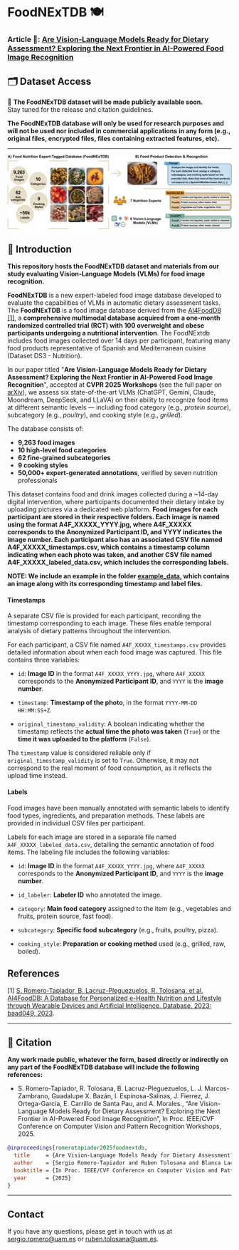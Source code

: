 
# FoodNExTDB 🍽️  

### Article 📄: [Are Vision-Language Models Ready for Dietary Assessment? Exploring the Next Frontier in AI-Powered Food Image Recognition](https://arxiv.org/abs/2504.06925)

## 🗂️ Dataset Access

📌 **The FoodNExTDB dataset will be made publicly available soon.**  
Stay tuned for the release and citation guidelines.

**The FoodNExTDB database will only be used for research purposes and will not be used nor included in commercial applications in any form (e.g., original files, encrypted files, files containing extracted features, etc).**

<!--**The Database will only be used for research purposes and will not be used nor included in commercial applications in any form (e.g., original files, encrypted files, files containing extracted features, etc).**-->


---

![graphical-abstract](img/graphicalabstract.png)

## 📌 Introduction

**This repository hosts the FoodNExTDB dataset and materials from our study evaluating Vision-Language Models (VLMs) for food image recognition.**

**FoodNExTDB** is a new expert-labeled food image database developed to evaluate the capabilities of VLMs in automatic dietary assessment tasks. The **FoodNExTDB** is a food image database derived from the [AI4FoodDB](https://github.com/AI4Food/AI4FoodDB) [[1]](https://academic.oup.com/database/article/doi/10.1093/database/baad049/7226275), a **comprehensive multimodal database acquired from a one-month randomized controlled trial (RCT) with 100 overweight and obese participants undergoing a nutritional intervention**. The FoodNExtdb includes food images collected over 14 days per participant, featuring many food products representative of Spanish and Mediterranean cuisine (Dataset DS3 - Nutrition).

In our paper titled "**Are Vision-Language Models Ready for Dietary Assessment? Exploring the Next Frontier in AI-Powered Food Image Recognition**", accepted at **CVPR 2025 Workshops** (see the full paper on [arXiv](https://arxiv.org/abs/2504.06925)), we assess six state-of-the-art VLMs (ChatGPT, Gemini, Claude, Moondream, DeepSeek, and LLaVA) on their ability to recognize food items at different semantic levels — including food category (e.g., *protein source*), subcategory (e.g., *poultry*), and cooking style (e.g., *grilled*).

The database consists of:

- **9,263 food images**  
- **10 high-level food categories**  
- **62 fine-grained subcategories**  
- **9 cooking styles**  
- **50,000+ expert-generated annotations**, verified by seven nutrition professionals

This dataset contains food and drink images collected during a ~14-day digital intervention, where participants documented their dietary intake by uploading pictures via a dedicated web platform. **Food images for each participant are stored in their respective folders. Each image is named using the format A4F_XXXXX_YYYY.jpg, where A4F_XXXXX corresponds to the Anonymized Participant ID, and YYYY indicates the image number. Each participant also has an associated CSV file named A4F_XXXXX_timestamps.csv, which contains a timestamp column indicating when each photo was taken, and another CSV file named A4F_XXXXX_labeled_data.csv, which includes the corresponding labels.**

**NOTE: We include an example in the folder [example_data](https://github.com/AI4Food/FoodNExtDB/tree/main/example_data), which contains an image along with its corresponding timestamp and label files.**

#### Timestamps

A separate CSV file is provided for each participant, recording the timestamp corresponding to each image. These files enable temporal analysis of dietary patterns throughout the intervention.

For each participant, a CSV file named `A4F_XXXXX_timestamps.csv` provides detailed information about when each food image was captured. This file contains three variables:

-   `id`: **Image ID** in the format `A4F_XXXXX_YYYY.jpg`, where `A4F_XXXXX` corresponds to the **Anonymized Participant ID**, and `YYYY` is the **image number**.
    
-   `timestamp`: **Timestamp of the photo**, in the format `YYYY-MM-DD HH:MM:SS+Z`.
    
-   `original_timestamp_validity`: A boolean indicating whether the timestamp reflects the **actual time the photo was taken** (`True`) or the **time it was uploaded to the platform** (`False`).

  The `timestamp` value is considered reliable only if `original_timestamp_validity` is set to `True`. Otherwise, it may not correspond to the real moment of food consumption, as it reflects the upload time instead.

#### Labels

Food images have been manually annotated with semantic labels to identify food types, ingredients, and preparation methods. These labels are provided in individual CSV files per participant. 

Labels for each image are stored in a separate file named `A4F_XXXXX_labeled_data.csv`, detailing the semantic annotation of food items. The labeling file includes the following variables:


-   `id`: **Image ID** in the format `A4F_XXXXX_YYYY.jpg`, where `A4F_XXXXX` corresponds to the **Anonymized Participant ID**, and `YYYY` is the **image number**.
    
-   `id_labeler`: **Labeler ID** who annotated the image.
    
-   `category`: **Main food category** assigned to the item (e.g., vegetables and fruits, protein source, fast food).
    
-   `subcategory`: **Specific food subcategory** (e.g., fruits, poultry, pizza).
    
-   `cooking_style`: **Preparation or cooking method** used (e.g., grilled, raw, boiled).


## References

[1] [S. Romero-Tapiador, B. Lacruz-Pleguezuelos, R. Tolosana, et al. AI4FoodDB: A Database for Personalized e-Health Nutrition and Lifestyle through Wearable Devices and Artificial Intelligence. Database, 2023: baad049, 2023](https://academic.oup.com/database/article/doi/10.1093/database/baad049/7226275).


---

## 📄 Citation

**Any work made public, whatever the form, based directly or indirectly on any part of the FoodNExTDB database will include the following references:**

- S. Romero-Tapiador,  R. Tolosana, B. Lacruz-Pleguezuelos, L. J. Marcos-Zambrano, Guadalupe X. Bazán, I. Espinosa-Salinas, J. Fierrez, J. Ortega-Garcia,  E. Carrillo de Santa Pau, and A. Morales., “Are Vision-Language Models Ready for Dietary Assessment? Exploring the Next Frontier in AI-Powered Food Image Recognition”, In Proc. IEEE/CVF Conference on Computer Vision and Pattern Recognition Workshops, 2025.

```bibtex
@inproceedings{romerotapiador2025foodnextdb,
  title     = {Are Vision-Language Models Ready for Dietary Assessment? Exploring the Next Frontier in AI-Powered Food Image Recognition},
  author    = {Sergio Romero-Tapiador and Ruben Tolosana and Blanca Lacruz-Pleguezuelos and Laura Judith Marcos-Zambrano and Guadalupe X. Bazán and Isabel Espinosa-Salinas and Julian Fierrez and Javier Ortega-Garcia and Enrique Carrillo de Santa Pau and Aythami Morales},
  booktitle = {In Proc. IEEE/CVF Conference on Computer Vision and Pattern Recognition Workshops},
  year      = {2025}
}
```
---

## Contact
If you have any questions, please get in touch with us at sergio.romero@uam.es or ruben.tolosana@uam.es.
